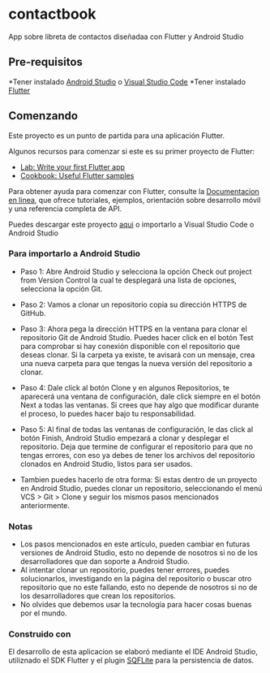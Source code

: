 # contactbook

App sobre libreta de contactos diseñadaa con Flutter y Android Studio

## Pre-requisitos

*Tener instalado [Android Studio](https://developer.android.com/studio?hl=es) o [Visual Studio Code](https://code.visualstudio.com/download)
*Tener instalado [Flutter](https://flutter.dev/docs/get-started/install)


## Comenzando

Este proyecto es un punto de partida para una aplicación Flutter.

Algunos recursos para comenzar si este es su primer proyecto de Flutter:

- [Lab: Write your first Flutter app](https://flutter.dev/docs/get-started/codelab)
- [Cookbook: Useful Flutter samples](https://flutter.dev/docs/cookbook)

Para obtener ayuda para comenzar con Flutter, consulte la
[Documentacion en linea](https://flutter.dev/docs), que ofrece tutoriales,
ejemplos, orientación sobre desarrollo móvil y una referencia completa de API.

Puedes descargar este proyecto [aqui](https://github.com/bnarvaez2/contactbook.git) o importarlo a Visual Studio Code o Android Studio
### Para importarlo a Android Studio 
- Paso 1: Abre Android Studio y selecciona la opción Check out project from Version Control la cual te desplegará una lista de opciones, selecciona la opción Git.
- Paso 2: Vamos a clonar un repositorio copia su dirección HTTPS de GitHub.
- Paso 3: Ahora pega la dirección HTTPS en la ventana para clonar el repositorio Git de Android Studio. 
Puedes hacer click en el botón Test para comprobar si hay conexión disponible con el repositorio que deseas clonar.
Si la carpeta ya existe, te avisará con un mensaje, crea una nueva carpeta para que tengas la nueva versión del repositorio a clonar.
- Paso 4: Dale click al botón Clone y en algunos Repositorios, te aparecerá una ventana de configuración, dale click siempre en el  botón Next a todas las ventanas.
Si crees que hay algo que modificar durante el proceso, lo puedes hacer bajo tu responsabilidad.
- Paso 5: Al final de todas las ventanas de configuración, le das click al botón Finish, Android Studio empezará a clonar y desplegar el repositorio. 
Deja que termine de configurar el repositorio para que no tengas errores, con eso ya debes de tener los archivos del repositorio clonados en Android Studio, listos para ser usados.

- Tambien puedes hacerlo de otra forma: Si estas dentro de un proyecto en Android Studio, puedes clonar un repositorio, seleccionando el menú VCS > Git > Clone y seguir los mismos pasos mencionados anteriormente.

### Notas
- Los pasos mencionados en este artículo, pueden cambiar en futuras versiones de Android Studio, esto no depende de nosotros si no de los desarrolladores que dan soporte a Android Studio.
- Al intentar clonar un repositorio, puedes tener errores, puedes solucionarlos, investigando en la página del repositorio o buscar otro repositorio que no este fallando, esto no depende de nosotros si no de los desarrolladores que crean los repositorios.
- No olvides que debemos usar la tecnología para hacer cosas buenas por el mundo.

### Construido con

El desarrollo de esta aplicacion se elaboró mediante el IDE Android Studio, utiliznado el SDK Flutter y el plugin [SQFLite](https://pub.dev/packages/sqflite) para la persistencia de datos.
